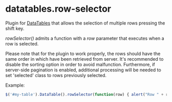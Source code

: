 datatables.row-selector
========

Plugin for [DataTables](https://datatables.net/) that allows the selection of multiple rows pressing the shift key.

_rowSelector()_ admits a function with a _row_ parameter that executes when a row is selected.

Please note that for the plugin to work properly, the rows should have the same order in which have been retrieved from server. It's recommended
to disable the sorting option in order to avoid malfunction.
Furthermore, if server-side pagination is enabled, additional processing will be needed to set 'selected' class to rows previously selected.

Example:

``` javascript
$('#my-table').DataTable().rowSelector(function(row) { alert("Row " + row.index()) });
```